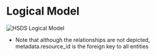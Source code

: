 Logical Model
=============

![HSDS Logical Model](https://github.com/openreferral/specification/raw/master/Logical10landscape.png)

*  Note that although the relationships are not depicted, metadata.resource_id is the foreign key to all entities
